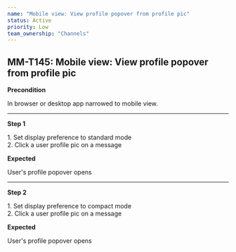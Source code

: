 ```yaml
---
name: "Mobile view: View profile popover from profile pic"
status: Active
priority: Low
team_ownership: "Channels"
---
```


## MM-T145: Mobile view: View profile popover from profile pic

**Precondition**

In browser or desktop app narrowed to mobile view.

---

**Step 1**

1\. Set display preference to standard mode\
2\. Click a user profile pic on a message

**Expected**

User's profile popover opens

---

**Step 2**

1\. Set display preference to compact mode\
2\. Click a user profile pic on a message

**Expected**

User's profile popover opens
